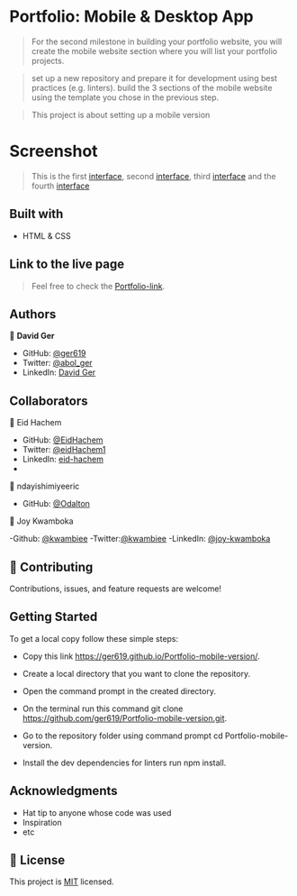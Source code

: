 # Portfolio: Mobile & Desktop App

> For the second milestone in building your portfolio website,
> you will create the mobile website section where you will list your portfolio projects.

> set up a new repository and prepare it for development using best practices (e.g. linters).
> build the 3 sections of the mobile website using the template you chose in the previous step.

> This project is about setting up a mobile version

# Screenshot

> This is the first [interface](./images/Screenshot.png), second [interface](./images/Screenshot2.png), third [interface](./images/Screenshot3.png) and the fourth [interface](./images/Screenshot4.png)

## Built with

- HTML & CSS

## Link to the live page

> Feel free to check the [Portfolio-link](https://ger619.github.io/Portfolio-mobile-version/).

## Authors

👤 **David Ger**

- GitHub: [@ger619](https://github.com/ger619)
- Twitter: [@abol_ger](https://twitter.com/ger_abol)
- LinkedIn: [David Ger](https://www.linkedin.com/in/david-ger-426b4576/)

## Collaborators

👤 Eid Hachem

- GitHub: [@EidHachem](https://github.com/EidHachem)
- Twitter: [@eidHachem1](https://twitter.com/eidHachem1)
- LinkedIn: [eid-hachem](https://linkedin.com/in/eid-hachem)
-

👤 ndayishimiyeeric

- GitHub: [@Odalton](https://github.com/ndayishimiyeeric)

👤 Joy Kwamboka

-Github: [@kwambiee](https://github.com/kwambiee)
-Twitter:[@kwambiee](https://twitter.com/kwamboka)
-LinkedIn: [@joy-kwamboka](https://linkedin.com/in/joy-kwamboka)

## 🤝 Contributing

Contributions, issues, and feature requests are welcome!

## Getting Started

To get a local copy follow these simple steps:

- Copy this link https://ger619.github.io/Portfolio-mobile-version/.

- Create a local directory that you want to clone the repository.

- Open the command prompt in the created directory.

- On the terminal run this command git clone https://github.com/ger619/Portfolio-mobile-version.git.

- Go to the repository folder using command prompt cd Portfolio-mobile-version.

- Install the dev dependencies for linters run npm install.

## Acknowledgments

- Hat tip to anyone whose code was used
- Inspiration
- etc

## 📝 License

This project is [MIT](./MIT.md) licensed.
